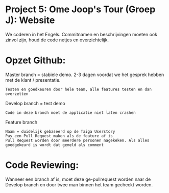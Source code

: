 # Project 5: Ome Joop's Tour (Groep J): Website

We coderen in het Engels. Commitnamen en beschrijvingen moeten ook zinvol zijn, houd de code netjes en overzichtelijk.

# Opzet Github:

Master branch = stabiele demo. 2-3 dagen voordat we het gesprek hebben met de klant / presentatie.

    Testen en goedkeuren door hele team, alle features testen en dan overzetten

Develop branch = test demo

    Code in deze branch moet de applicatie niet laten crashen

Feature branch 

    Naam = duidelijk gebaseerd op de Taiga Userstory
    Pas een Pull Request maken als de feature af is
    Pull Request worden door meerdere personen nagekeken. Als alles goedgekeurd is wordt dat gemeld als comment

# Code Reviewing: 

Wanneer een branch af is, moet deze ge-pullrequest worden naar de Develop branch en door twee man binnen het team gecheckt worden.
